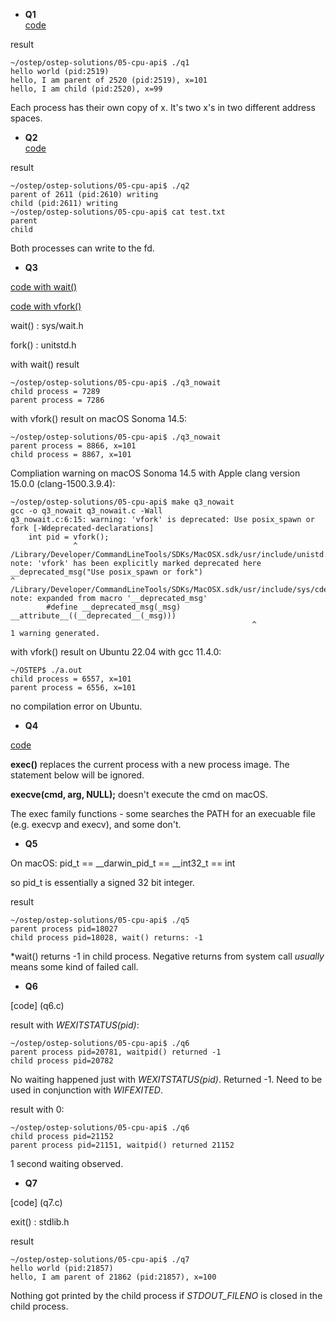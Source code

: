 * **Q1**  
[code](q1.c)

result
```
~/ostep/ostep-solutions/05-cpu-api$ ./q1
hello world (pid:2519)
hello, I am parent of 2520 (pid:2519), x=101
hello, I am child (pid:2520), x=99
```
Each process has their own copy of x. It's two x's in two different address spaces. 

* **Q2**  
[code](q2.c)

result
```
~/ostep/ostep-solutions/05-cpu-api$ ./q2
parent of 2611 (pid:2610) writing
child (pid:2611) writing
~/ostep/ostep-solutions/05-cpu-api$ cat test.txt
parent
child
```
Both processes can write to the fd. 

* **Q3** 

[code with wait()](q3.c)

[code with vfork()](q3_nowait.c)

wait() : sys/wait.h

fork() : unitstd.h

with wait() result
```
~/ostep/ostep-solutions/05-cpu-api$ ./q3_nowait 
child process = 7289
parent process = 7286
``` 

with vfork() result on macOS Sonoma 14.5:
```
~/ostep/ostep-solutions/05-cpu-api$ ./q3_nowait
parent process = 8866, x=101
child process = 8867, x=101
```

Compliation warning on macOS Sonoma 14.5 with Apple clang version 15.0.0 (clang-1500.3.9.4): 
```
~/ostep/ostep-solutions/05-cpu-api$ make q3_nowait
gcc -o q3_nowait q3_nowait.c -Wall
q3_nowait.c:6:15: warning: 'vfork' is deprecated: Use posix_spawn or fork [-Wdeprecated-declarations]
    int pid = vfork();
              ^
/Library/Developer/CommandLineTools/SDKs/MacOSX.sdk/usr/include/unistd.h:604:1: note: 'vfork' has been explicitly marked deprecated here
__deprecated_msg("Use posix_spawn or fork")
^
/Library/Developer/CommandLineTools/SDKs/MacOSX.sdk/usr/include/sys/cdefs.h:218:48: note: expanded from macro '__deprecated_msg'
        #define __deprecated_msg(_msg) __attribute__((__deprecated__(_msg)))
                                                      ^
1 warning generated.
```

with vfork() result on Ubuntu 22.04 with gcc 11.4.0: 
```
~/OSTEP$ ./a.out 
child process = 6557, x=101
parent process = 6556, x=101
```

no compilation error on Ubuntu. 

* **Q4** 

[code](q4.c)

**exec()** replaces the current process with a new process image. The statement below will be ignored. 

**execve(cmd, arg, NULL);** doesn't execute the cmd on macOS.

The exec family functions - some searches the PATH for an execuable file (e.g. execvp and execv), and some don't. 

* **Q5** 

On macOS: 
pid_t == __darwin_pid_t == __int32_t == int

so pid_t is essentially a signed 32 bit integer.

result
```
~/ostep/ostep-solutions/05-cpu-api$ ./q5
parent process pid=18027
child process pid=18028, wait() returns: -1
```

*wait() returns -1 in child process. Negative returns from system call *usually* means some kind of failed call. 

* **Q6** 

[code] (q6.c)

result with *WEXITSTATUS(pid)*: 
```
~/ostep/ostep-solutions/05-cpu-api$ ./q6 
parent process pid=20781, waitpid() returned -1
child process pid=20782
```
No waiting happened just with *WEXITSTATUS(pid)*. Returned -1. 
Need to be used in conjunction with *WIFEXITED*.

result with 0: 
```
~/ostep/ostep-solutions/05-cpu-api$ ./q6 
child process pid=21152
parent process pid=21151, waitpid() returned 21152
```
1 second waiting observed. 

* **Q7**

[code] (q7.c)

exit() : stdlib.h

result
```
~/ostep/ostep-solutions/05-cpu-api$ ./q7
hello world (pid:21857)
hello, I am parent of 21862 (pid:21857), x=100
```

Nothing got printed by the child process if *STDOUT_FILENO* is closed in the child process.




